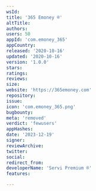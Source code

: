 ```yaml
---
wsId: 
title: '365 Emoney ®'
altTitle: 
authors: 
users: 50
appId: 'com.emoney_365'
appCountry: 
released: '2020-10-16'
updated: '2020-10-16'
version: '1.0.0'
stars: 
ratings: 
reviews: 
size: 
website: 'https://365emoney.com'
repository: 
issue: 
icon: 'com.emoney_365.png'
bugbounty: 
meta: 'removed'
verdict: 'fewusers'
appHashes: 
date: '2023-12-19'
signer: 
reviewArchive: 
twitter: 
social: 
redirect_from: 
developerName: 'Servi Premium ®'
features: 

---
```


